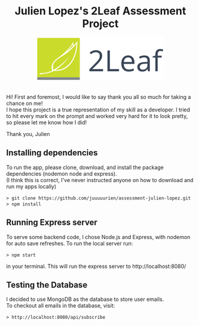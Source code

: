 <div align="center">
    <h1>Julien Lopez's 2Leaf Assessment Project</h1>
    <img src='./assets/2Leaf_Logo.svg'/>
</div>
</br>
</br>
Hi! First and foremost, I would like to say thank you all so much for taking a chance on me!
</br>
I hope this project is a true representation of my skill as a developer. I tried to hit every mark on
the prompt and worked very hard for it to look pretty, so please let me know how I did!

Thank you,
Julien

## Installing dependencies

To run the app, please clone, download, and install the package dependencies (nodemon node and express).
</br>
(I think this is correct, I've never instructed anyone on how to download and run my apps locally)

    > git clone https://github.com/juuuuurien/assessment-julien-lopez.git
    > npm install

## Running Express server

To serve some backend code, I chose Node.js and Express, with nodemon for auto save refreshes. To run the local server run:

    > npm start

in your terminal. This will run the express server to http://localhost:8080/

## Testing the Database

I decided to use MongoDB as the database to store user emails.
<br />
To checkout all emails in the database, visit:

    > http://localhost:8080/api/subscribe

